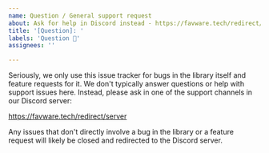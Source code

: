 ```yaml
---
name: Question / General support request
about: Ask for help in Discord instead - https://favware.tech/redirect/server
title: '[Question]: '
labels: 'Question 🤔'
assignees: ''

---
```


Seriously, we only use this issue tracker for bugs in the library itself and feature requests for it.
We don't typically answer questions or help with support issues here.
Instead, please ask in one of the support channels in our Discord server:

https://favware.tech/redirect/server

Any issues that don't directly involve a bug in the library or a feature request will likely be closed and redirected to the Discord server.
